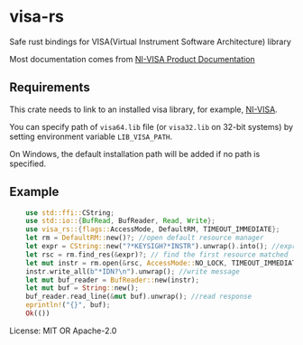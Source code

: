 # visa-rs


Safe rust bindings for VISA(Virtual Instrument Software Architecture) library

Most documentation comes from [NI-VISA Product Documentation](https://www.ni.com/docs/en-US/bundle/ni-visa-20.0/page/ni-visa/help_file_title.html)

## Requirements
This crate needs to link to an installed visa library, for example, [NI-VISA](https://www.ni.com/en-us/support/downloads/drivers/download.ni-visa.html).

You can specify path of `visa64.lib` file (or `visa32.lib` on 32-bit systems) by setting environment variable `LIB_VISA_PATH`.

On Windows, the default installation path will be added if no path is specified.

## Example
```rust
    use std::ffi::CString;
    use std::io::{BufRead, BufReader, Read, Write};
    use visa_rs::{flags::AccessMode, DefaultRM, TIMEOUT_IMMEDIATE};
    let rm = DefaultRM::new()?; //open default resource manager
    let expr = CString::new("?*KEYSIGH?*INSTR").unwrap().into(); //expr used to match resource name
    let rsc = rm.find_res(&expr)?; // find the first resource matched
    let mut instr = rm.open(&rsc, AccessMode::NO_LOCK, TIMEOUT_IMMEDIATE)?; //open a session to resource
    instr.write_all(b"*IDN?\n").unwrap(); //write message
    let mut buf_reader = BufReader::new(instr);
    let mut buf = String::new();
    buf_reader.read_line(&mut buf).unwrap(); //read response
    eprintln!("{}", buf);
    Ok(())
```

License: MIT OR Apache-2.0
